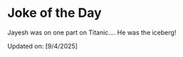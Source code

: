 # Joke of the Day

<!-- #joke -->
Jayesh was on one part on Titanic.... He was the iceberg!

Updated on: [9/4/2025]
<!-- #jokeEnd -->